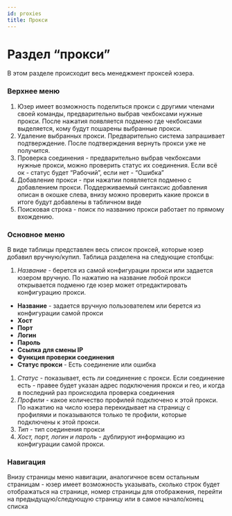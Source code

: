 ```yaml
---
id: proxies
title: Прокси
---
```



# **Раздел “прокси”**

В этом разделе происходит весь менеджмент проксей юзера.

### **Верхнее меню**


1. Юзер имеет возможность поделиться прокси с другими членами своей команды, предварительно выбрав чекбоксами нужные прокси. После нажатия появляется подменю где чекбоксами выделяется, кому будут пошарены выбранные прокси.
2. Удаление выбранных прокси. Предварительно система запрашивает подтверждение. После подтверждения вернуть прокси уже не получится.
3. Проверка соединения - предварительно выбрав чекбоксами нужные прокси, можно проверить статус их соединения. Если всё ок - статус будет “Рабочий”, если нет - “Ошибка”
4. Добавление прокси - при нажатии появляется подменю с добавлением прокси. Поддерживаемый синтаксис добавления описан в окошке слева, внизу можно проверить какие прокси в итоге будут добавлены в табличном виде
5. Поисковая строка - поиск по названию прокси работает по прямому вхождению.

### **Основное меню**

В виде таблицы представлен весь список проксей, которые юзер добавил вручную/купил. Таблица разделена на следующие столбцы:

1. *Название* - берется из самой конфигурации прокси или задается юзером вручную. По нажатию на название любой прокси открывается подменю где юзер может отредактировать конфигурацию прокси.
- **Название** - задается вручную пользователем или берется из конфигурации самой прокси
- **Хост**
- **Порт**
- **Логин**
- **Пароль**
- **Ссылка для смены IP**
- **Функция проверки соединения**
- **Статус прокси** - Есть соединение или ошибка
1. *Статуc* - показывает, есть ли соединение с прокси. Если соединение есть - правее будет указан адрес подключения прокси и гео, и когда в последний раз происходила проверка соединения
2. *Профили* - какое количество профилей подключено к этой прокси. По нажатию на число юзера перекидывает на страницу с профилями и показываются только те профили, которые подключены к этой прокси.
3. *Тип* - тип соединения прокси
4. *Хост, порт, логин и пароль* - дублируют информацию из конфигурации самой прокси.

### **Навигация**

Внизу страницы меню навигации, аналогичное всем остальным страницам - юзер имеет возможность указывать, сколько строк будет отображаться на странице, номер страницы для отображения, перейти на предыдущую/следующую страницу или в самое начало/конец списка
